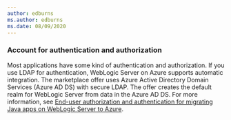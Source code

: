 ```yaml
---
author: edburns
ms.author: edburns
ms.date: 08/09/2020
---
```


### Account for authentication and authorization

Most applications have some kind of authentication and authorization.  If you use LDAP for authentication, WebLogic Server on Azure supports automatic integration. The marketplace offer uses Azure Active Directory Domain Services (Azure AD DS) with secure LDAP.  The offer creates the default realm for WebLogic Server from data in the Azure AD DS.  For more information, see [End-user authorization and authentication for migrating Java apps on WebLogic Server to Azure](../migrate-weblogic-with-aad-ldap.md).
